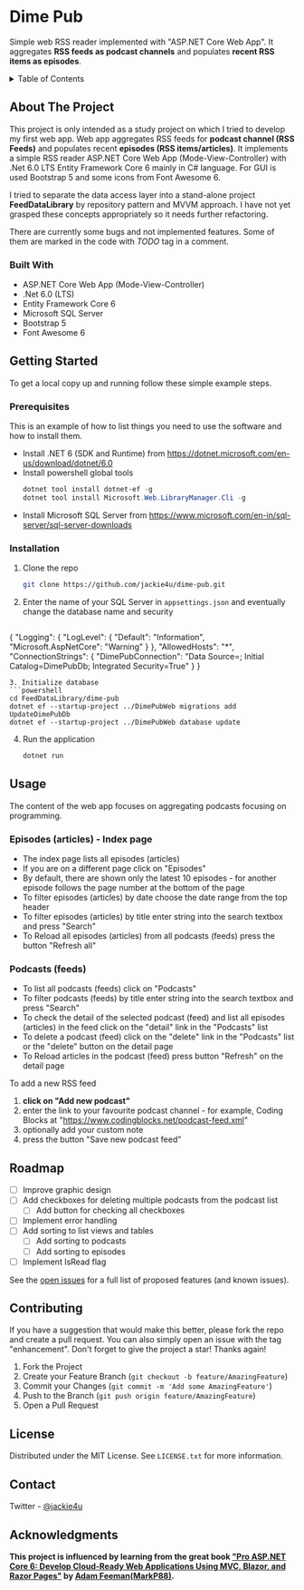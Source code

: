 # Dime Pub
Simple web RSS reader implemented with "ASP.NET Core Web App". 
It aggregates **RSS feeds as podcast channels** and populates **recent RSS items as episodes**.

<details>
  <summary>Table of Contents</summary>
  <ol>
    <li>
      <a href="#about-the-project">About The Project</a>
      <ul>
        <li><a href="#built-with">Built With</a></li>
      </ul>
    </li>
    <li>
      <a href="#getting-started">Getting Started</a>
      <ul>
        <li><a href="#prerequisites">Prerequisites</a></li>
        <li><a href="#installation">Installation</a></li>
      </ul>
    </li>
    <li><a href="#usage">Usage</a></li>
    <li><a href="#roadmap">Roadmap</a></li>
    <!-- <li><a href="#contributing">Contributing</a></li> -->
    <li><a href="#license">License</a></li>
    <li><a href="#contact">Contact</a></li>
    <!-- <li><a href="#acknowledgments">Acknowledgments</a></li> -->
  </ol>
</details>

## About The Project

<!-- ToDo: Add [![Dime Pub Screen Shot][dimepub-screenshot]](https://dimepub.azurewebsites.com) -->

This project is only intended as a study project on which I tried to develop my first web app.
Web app aggregates RSS feeds for **podcast channel (RSS Feeds)** and populates recent **episodes (RSS items/articles)**.
It implements a simple RSS reader ASP.NET Core Web App (Mode-View-Controller) with .Net 6.0 LTS Entity Framework Core 6 mainly in C# language.
For GUI is used Bootstrap 5 and some icons from Font Awesome 6.

I tried to separate the data access layer into a stand-alone project **FeedDataLibrary** by repository pattern and MVVM approach.
I have not yet grasped these concepts appropriately so it needs further refactoring.

There are currently some bugs and not implemented features. Some of them are marked in the code with *TODO* tag in a comment.

### Built With

* ASP.NET Core Web App (Mode-View-Controller)
* .Net 6.0 (LTS)
* Entity Framework Core 6
* Microsoft SQL Server
* Bootstrap 5
* Font Awesome 6

## Getting Started

To get a local copy up and running follow these simple example steps.

### Prerequisites

This is an example of how to list things you need to use the software and how to install them.

* Install .NET 6 (SDK and Runtime) from https://dotnet.microsoft.com/en-us/download/dotnet/6.0
* Install powershell global tools
  ```powershell
  dotnet tool install dotnet-ef -g
  dotnet tool install Microsoft.Web.LibraryManager.Cli -g
  ```
* Install Microsoft SQL Server from https://www.microsoft.com/en-in/sql-server/sql-server-downloads

### Installation

1. Clone the repo
   ```sh
   git clone https://github.com/jackie4u/dime-pub.git
   ```
2. Enter the name of your SQL Server in `appsettings.json` and eventually change the database name and security
   ```json
  {
    "Logging": {
      "LogLevel": {
        "Default": "Information",
        "Microsoft.AspNetCore": "Warning"
      }
    },
    "AllowedHosts": "*",
    "ConnectionStrings": {
      "DimePubConnection": "Data Source=<SQL Server>; Initial Catalog=DimePubDb; Integrated Security=True"
    }
  }
   ```
3. Initialize database
   ```powershell
   cd FeedDataLibrary/dime-pub
   dotnet ef --startup-project ../DimePubWeb migrations add UpdateDimePubDb
   dotnet ef --startup-project ../DimePubWeb database update
   ```
4. Run the application
   ```powershell
   dotnet run
   ```

## Usage

The content of the web app focuses on aggregating podcasts focusing on programming.

### Episodes (articles) - Index page
- The index page lists all episodes (articles)
- If you are on a different page click on "Episodes"
- By default, there are shown only the latest 10 episodes - for another episode follows the page number at the bottom of the page
- To filter episodes (articles) by date choose the date range from the top header
- To filter episodes (articles) by title enter string into the search textbox and press "Search"
- To Reload all episodes (articles) from all podcasts (feeds) press the button "Refresh all"

### Podcasts (feeds)
- To list all podcasts (feeds) click on "Podcasts"
- To filter podcasts (feeds) by title enter string into the search textbox and press "Search"
- To check the detail of the selected podcast (feed) and list all episodes (articles) in the feed click on the "detail" link in the "Podcasts" list
- To delete a podcast (feed) click on the "delete" link in the "Podcasts" list or the "delete" button on the detail page
- To Reload articles in the podcast (feed) press button "Refresh" on the detail page

To add a new RSS feed 
1. **click on "Add new podcast"** 
2. enter the link to your favourite podcast channel - for example, Coding Blocks at "https://www.codingblocks.net/podcast-feed.xml"
3. optionally add your custom note
3. press the button "Save new podcast feed"

## Roadmap

- [ ] Improve graphic design
- [ ] Add checkboxes for deleting multiple podcasts from the podcast list
    - [ ] Add button for checking all checkboxes
- [ ] Implement error handling
- [ ] Add sorting to list views and tables
    - [ ] Add sorting to podcasts
    - [ ] Add sorting to episodes
- [ ] Implement IsRead flag

See the [open issues](https://github.com/jackie4u/dime-pub/issues) for a full list of proposed features (and known issues).

## Contributing

If you have a suggestion that would make this better, please fork the repo and create a pull request. You can also simply open an issue with the tag "enhancement".
Don't forget to give the project a star! Thanks again!

1. Fork the Project
2. Create your Feature Branch (`git checkout -b feature/AmazingFeature`)
3. Commit your Changes (`git commit -m 'Add some AmazingFeature'`)
4. Push to the Branch (`git push origin feature/AmazingFeature`)
5. Open a Pull Request

## License

Distributed under the MIT License. See `LICENSE.txt` for more information.

## Contact

Twitter - [@jackie4u](https://twitter.com/jackie4u)

## Acknowledgments

**This project is influenced by learning from the great book ["Pro ASP.NET Core 6: Develop Cloud-Ready Web Applications Using MVC, Blazor, and Razor Pages"](https://www.amazon.com/dp/B09TDKPSCZ) by [Adam Feeman(MarkP88)](https://github.com/MarkP88).**

[contributors-shield]: https://img.shields.io/github/contributors/jackie4u/dime-pub.svg?style=for-the-badge
[contributors-url]: https://github.com/jackie4u/dime-pub/graphs/contributors
[forks-shield]: https://img.shields.io/github/forks/jackie4u/dime-pub.svg?style=for-the-badge
[forks-url]: https://github.com/jackie4u/dime-pub/network/members
[stars-shield]: https://img.shields.io/github/stars/jackie4u/dime-pub.svg?style=for-the-badge
[stars-url]: https://github.com/jackie4u/dime-pub/stargazers
[issues-shield]: https://img.shields.io/github/issues/jackie4u/dime-pub.svg?style=for-the-badge
[issues-url]: https://github.com/jackie4u/dime-pub/issues
[license-shield]: https://img.shields.io/github/license/jackie4u/dime-pub.svg?style=for-the-badge
[license-url]: https://github.com/jackie4u/dime-pub/blob/master/LICENSE.txt
[linkedin-shield]: https://img.shields.io/badge/-LinkedIn-black.svg?style=for-the-badge&logo=linkedin&colorB=555
[linkedin-url]: https://linkedin.com/in/vackar
[product-screenshot]: images/screenshot.png
